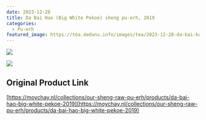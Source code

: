 ```yaml
---
date: 2023-12-28
title: Da Bai Hao (Big White Pekoe) sheng pu-erh, 2019
categories:
  - Pu-erh
featured_image: https://tea.dedunu.info/images/tea/2023-12-28-da-bai-hao-1.png
---
```


![](https://tea.dedunu.info/images/tea/2023-12-28-da-bai-hao-2.png)

![](https://tea.dedunu.info/images/tea/2023-12-28-da-bai-hao-3.png)

## Original Product Link

[https://moychay.nl/collections/our-sheng-raw-pu-erh/products/da-bai-hao-big-white-pekoe-2019](https://moychay.nl/collections/our-sheng-raw-pu-erh/products/da-bai-hao-big-white-pekoe-2019)
